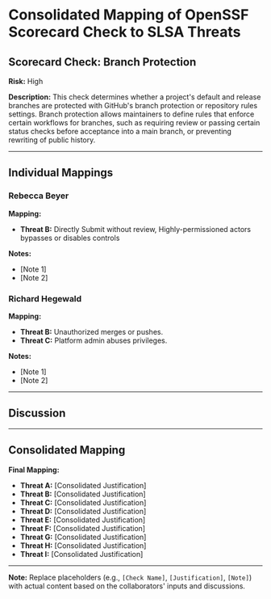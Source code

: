 # Consolidated Mapping of OpenSSF Scorecard Check to SLSA Threats

## Scorecard Check: Branch Protection

**Risk:** High

**Description:** This check determines whether a project's default and release branches are protected with GitHub's branch protection or repository rules settings. Branch protection allows maintainers to define rules that enforce certain workflows for branches, such as requiring review or passing certain status checks before acceptance into a main branch, or preventing rewriting of public history.

---

## Individual Mappings

### Rebecca Beyer

**Mapping:**

- **Threat B:** Directly Submit without review, Highly-permissioned actors bypasses or disables controls

**Notes:**

- [Note 1]
- [Note 2]

### Richard Hegewald

**Mapping:**

- **Threat B:** Unauthorized merges or pushes.
- **Threat C:** Platform admin abuses privileges.

**Notes:**

- [Note 1]
- [Note 2]

---

## Discussion

---

## Consolidated Mapping

**Final Mapping:**

- **Threat A:** [Consolidated Justification]
- **Threat B:** [Consolidated Justification]
- **Threat C:** [Consolidated Justification]
- **Threat D:** [Consolidated Justification]
- **Threat E:** [Consolidated Justification]
- **Threat F:** [Consolidated Justification]
- **Threat G:** [Consolidated Justification]
- **Threat H:** [Consolidated Justification]
- **Threat I:** [Consolidated Justification]

---

**Note:** Replace placeholders (e.g., `[Check Name]`, `[Justification]`, `[Note]`) with actual content based on the collaborators' inputs and discussions.
